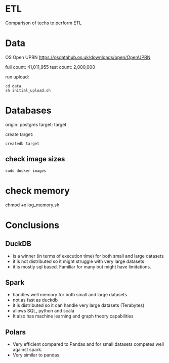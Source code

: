 # ETL

Comparison of techs to perform ETL

# Data

OS Open UPRN
https://osdatahub.os.uk/downloads/open/OpenUPRN

full count: 41,011,955
test count: 2,000,000

run upload:
```
cd data
sh initial_upload.sh
```

# Databases

origin: postgres
target: target

create target:
```
createdb target
```

## check image sizes
```
sudo docker images
```
# check memory
chmod +x log_memory.sh


# Conclusions

## DuckDB 
- is a winner (in terms of execution time) for both small and large datasets
- it is not distributed so it might struggle with very large datasets
- it is mostly sql based. Familiar for many but might have limitations.

## Spark
- handles well memory for both small and large datasets
- not as fast as duckdb
- it is distributed so it can handle very large datasets (Terabytes)
- allows SQL, python and scala
- It also has machine learning and graph theory capabilities

## Polars
- Very efficient compared to Pandas and for small datasets competes well against spark.
- Very similar to pandas.